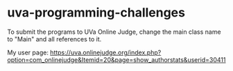 # uva-programming-challenges
To submit the programs to UVa Online Judge, change the main class name to "Main" and all references to it.

My user page: https://uva.onlinejudge.org/index.php?option=com_onlinejudge&Itemid=20&page=show_authorstats&userid=30411
